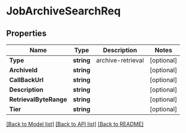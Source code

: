 # JobArchiveSearchReq

## Properties
Name | Type | Description | Notes
------------ | ------------- | ------------- | -------------
**Type** | **string** | archive-retrieval | [optional] 
**ArchiveId** | **string** |  | [optional] 
**CallBackUrl** | **string** |  | [optional] 
**Description** | **string** |  | [optional] 
**RetrievalByteRange** | **string** |  | [optional] 
**Tier** | **string** |  | [optional] 

[[Back to Model list]](../README.md#documentation-for-models) [[Back to API list]](../README.md#documentation-for-api-endpoints) [[Back to README]](../README.md)


